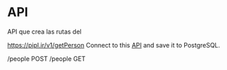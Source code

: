 # API

API que crea las rutas del 


https://pipl.ir/v1/getPerson
Connect to this [API](https://thispersondoesnotexist.com/) and save it to PostgreSQL.

/people POST
/people GET

